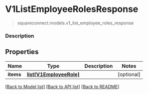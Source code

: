 # V1ListEmployeeRolesResponse
> squareconnect.models.v1_list_employee_roles_response

### Description



## Properties
Name | Type | Description | Notes
------------ | ------------- | ------------- | -------------
**items** | [**list[V1EmployeeRole]**](V1EmployeeRole.md) |  | [optional] 

[[Back to Model list]](../README.md#documentation-for-models) [[Back to API list]](../README.md#documentation-for-api-endpoints) [[Back to README]](../README.md)


